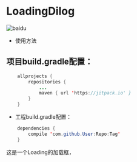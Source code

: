 # LoadingDilog
![baidu](https://raw.githubusercontent.com/HeYongRui/LoadingDilog/master/app/src/main/res/gif.gif "效果图")
* 使用方法
## 项目build.gradle配置：
```Java
	allprojects {
		repositories {
			...
			maven { url 'https://jitpack.io' }
		}
	}
```
* 工程build.gradle配置：
```Java
	dependencies {
		compile 'com.github.User:Repo:Tag'
	}
```
这是一个Loading的加载框，
